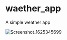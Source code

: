 # waether_app

A simple weather app


![Screenshot_1625345699](https://user-images.githubusercontent.com/46542420/124366702-8068b080-dc49-11eb-854a-34e06590dbb3.png)


